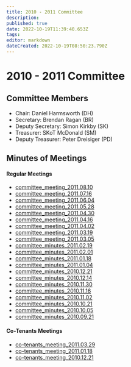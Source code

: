 ```yaml
---
title: 2010 - 2011 Committee
description: 
published: true
date: 2022-10-19T11:39:40.653Z
tags: 
editor: markdown
dateCreated: 2022-10-19T08:50:23.790Z
---
```


# 2010 - 2011 Committee

## Committee Members

-   Chair: Daniel Harmsworth (DH)
-   Secretary: Brendan Ragan (BR)
-   Deputy Secretary: Simon Kirkby (SK)
-   Treasurer: SKoT McDonald (SM)
-   Deputy Treasurer: Peter Dreisiger (PD)

## Minutes of Meetings

#### Regular Meetings

-   [committee_meeting_2011.08.10](committee_meeting_2011.08.10)
-   [committee_meeting_2011.07.16](committee_meeting_2011.07.16)
-   [committee_meeting_2011.06.04](committee_meeting_2011.06.04)
-   [committee_meeting_2011.05.28](committee_meeting_2011.05.28)
-   [committee_meeting_2011.04.30](committee_meeting_2011.04.30)
-   [committee_meeting_2011.04.16](committee_meeting_2011.04.16)
-   [committee_meeting_2011.04.02](committee_meeting_2011.04.02)
-   [committee_meeting_2011.03.19](committee_meeting_2011.03.19)
-   [committee_meeting_2011.03.05](committee_meeting_2011.03.05)
-   [committee_minutes_2011.02.19](committee_minutes_2011.02.19)
-   [committee_minutes_2011.02.01](committee_minutes_2011.02.01)
-   [committee_minutes_2011.01.18](committee_minutes_2011.01.18)
-   [committee_minutes_2011.01.04](committee_minutes_2011.01.04)
-   [committee_minutes_2010.12.21](committee_minutes_2010.12.21)
-   [committee_minutes_2010.12.14](committee_minutes_2010.12.14)
-   [committee_minutes_2010.11.30](committee_minutes_2010.11.30)
-   [committee_minutes_2010.11.16](committee_minutes_2010.11.16)
-   [committee_minutes_2010.11.02](committee_minutes_2010.11.02)
-   [committee_minutes_2010.10.21](committee_minutes_2010.10.21)
-   [committee_minutes_2010.10.05](committee_minutes_2010.10.05)
-   [committee_minutes_2010.09.21](committee_minutes_2010.09.21)

#### Co-Tenants Meetings

-   [co-tenants_meeting_2011.03.29](co-tenants_meeting_2011.03.29)
-   [co-tenants_meeting_2011.01.18](co-tenants_meeting_2011.01.18)
-   [co-tenants_meeting_2010.12.21](co-tenants_meeting_2010.12.21)
